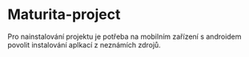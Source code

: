 # Maturita-project
Pro nainstalování projektu je potřeba na mobilním zařízení s androidem povolit instalování aplkací z neznámích zdrojů.
